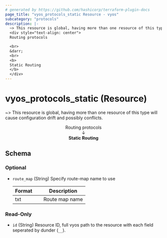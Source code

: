 ```yaml
---
# generated by https://github.com/hashicorp/terraform-plugin-docs
page_title: "vyos_protocols_static Resource - vyos"
subcategory: "protocols"
description: |-
  ~> This resource is global, having more than one resource of this type will cause configuration drift and possibly conflicts.
  <div style="text-align: center">
  Routing protocols

  <br>
  &darr;
  <br>
  <b>
  Static Routing
  </b>
  </div>
---
```


# vyos_protocols_static (Resource)

~> This resource is global, having more than one resource of this type will cause configuration drift and possibly conflicts.

<div style="text-align: center">
Routing protocols

<br>
&darr;
<br>
<b>
Static Routing
</b>
</div>



<!-- schema generated by tfplugindocs -->
## Schema

### Optional

- `route_map` (String) Specify route-map name to use

    |  Format &emsp; | Description  |
    |----------|---------------|
    |  txt  &emsp; |  Route map name  |

### Read-Only

- `id` (String) Resource ID, full vyos path to the resource with each field seperated by dunder (`__`).
